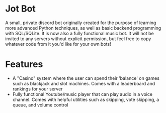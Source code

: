 # Jot Bot
 A small, private discord bot originally created for the purpose of learning more advanced Python techniques, as well as basic backend programming with SQL/SQLite. It is now also a fully functional music bot.
 It will not be invited to any servers without explicit permission, but feel free to copy whatever code from it you'd like for your own bots!
 
 # Features
 - A "Casino" system where the user can spend their 'balance' on games such as blackjack and slot machines. Comes with a leaderboard and rankings for your server
 - Fully functional Youtube/music player that can play audio in a voice channel. Comes with helpful utilities such as skipping, vote skipping, a queue, and volume control
